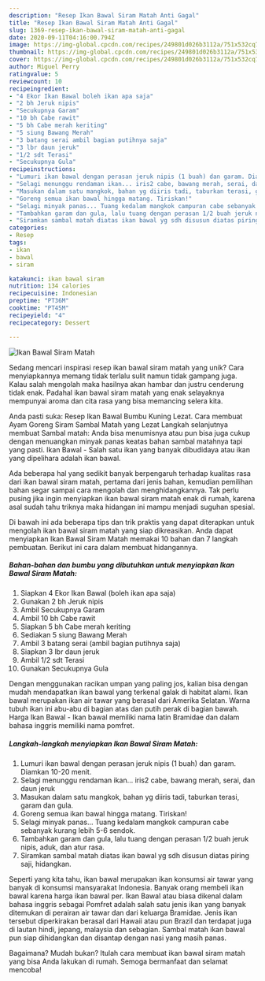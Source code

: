 ```yaml
---
description: "Resep Ikan Bawal Siram Matah Anti Gagal"
title: "Resep Ikan Bawal Siram Matah Anti Gagal"
slug: 1369-resep-ikan-bawal-siram-matah-anti-gagal
date: 2020-09-11T04:16:00.794Z
image: https://img-global.cpcdn.com/recipes/249801d026b3112a/751x532cq70/ikan-bawal-siram-matah-foto-resep-utama.jpg
thumbnail: https://img-global.cpcdn.com/recipes/249801d026b3112a/751x532cq70/ikan-bawal-siram-matah-foto-resep-utama.jpg
cover: https://img-global.cpcdn.com/recipes/249801d026b3112a/751x532cq70/ikan-bawal-siram-matah-foto-resep-utama.jpg
author: Miguel Perry
ratingvalue: 5
reviewcount: 10
recipeingredient:
- "4 Ekor Ikan Bawal boleh ikan apa saja"
- "2 bh Jeruk nipis"
- "Secukupnya Garam"
- "10 bh Cabe rawit"
- "5 bh Cabe merah keriting"
- "5 siung Bawang Merah"
- "3 batang serai ambil bagian putihnya saja"
- "3 lbr daun jeruk"
- "1/2 sdt Terasi"
- "Secukupnya Gula"
recipeinstructions:
- "Lumuri ikan bawal dengan perasan jeruk nipis (1 buah) dan garam. Diamkan 10-20 menit."
- "Selagi menunggu rendaman ikan... iris2 cabe, bawang merah, serai, dan daun jeruk"
- "Masukan dalam satu mangkok, bahan yg diiris tadi, taburkan terasi, garam dan gula."
- "Goreng semua ikan bawal hingga matang. Tiriskan!"
- "Selagi minyak panas... Tuang kedalam mangkok campuran cabe sebanyak kurang lebih 5-6 sendok."
- "Tambahkan garam dan gula, lalu tuang dengan perasan 1/2 buah jeruk nipis, aduk, dan atur rasa."
- "Siramkan sambal matah diatas ikan bawal yg sdh disusun diatas piring saji, hidangkan."
categories:
- Resep
tags:
- ikan
- bawal
- siram

katakunci: ikan bawal siram 
nutrition: 134 calories
recipecuisine: Indonesian
preptime: "PT36M"
cooktime: "PT45M"
recipeyield: "4"
recipecategory: Dessert

---
```



![Ikan Bawal Siram Matah](https://img-global.cpcdn.com/recipes/249801d026b3112a/751x532cq70/ikan-bawal-siram-matah-foto-resep-utama.jpg)

Sedang mencari inspirasi resep ikan bawal siram matah yang unik? Cara menyiapkannya memang tidak terlalu sulit namun tidak gampang juga. Kalau salah mengolah maka hasilnya akan hambar dan justru cenderung tidak enak. Padahal ikan bawal siram matah yang enak selayaknya mempunyai aroma dan cita rasa yang bisa memancing selera kita.

Anda pasti suka: Resep Ikan Bawal Bumbu Kuning Lezat. Cara membuat Ayam Goreng Siram Sambal Matah yang Lezat Langkah selanjutnya membuat Sambal matah: Anda bisa menumisnya atau pun bisa juga cukup dengan menuangkan minyak panas keatas bahan sambal matahnya tapi yang pasti. Ikan Bawal - Salah satu ikan yang banyak dibudidaya atau ikan yang dipelihara adalah ikan bawal.

Ada beberapa hal yang sedikit banyak berpengaruh terhadap kualitas rasa dari ikan bawal siram matah, pertama dari jenis bahan, kemudian pemilihan bahan segar sampai cara mengolah dan menghidangkannya. Tak perlu pusing jika ingin menyiapkan ikan bawal siram matah enak di rumah, karena asal sudah tahu triknya maka hidangan ini mampu menjadi suguhan spesial.


Di bawah ini ada beberapa tips dan trik praktis yang dapat diterapkan untuk mengolah ikan bawal siram matah yang siap dikreasikan. Anda dapat menyiapkan Ikan Bawal Siram Matah memakai 10 bahan dan 7 langkah pembuatan. Berikut ini cara dalam membuat hidangannya.

<!--inarticleads1-->

##### Bahan-bahan dan bumbu yang dibutuhkan untuk menyiapkan Ikan Bawal Siram Matah:

1. Siapkan 4 Ekor Ikan Bawal (boleh ikan apa saja)
1. Gunakan 2 bh Jeruk nipis
1. Ambil Secukupnya Garam
1. Ambil 10 bh Cabe rawit
1. Siapkan 5 bh Cabe merah keriting
1. Sediakan 5 siung Bawang Merah
1. Ambil 3 batang serai (ambil bagian putihnya saja)
1. Siapkan 3 lbr daun jeruk
1. Ambil 1/2 sdt Terasi
1. Gunakan Secukupnya Gula


Dengan menggunakan racikan umpan yang paling jos, kalian bisa dengan mudah mendapatkan ikan bawal yang terkenal galak di habitat alami. Ikan bawal merupakan ikan air tawar yang berasal dari Amerika Selatan. Warna tubuh ikan ini abu-abu di bagian atas dan putih perak di bagian bawah. Harga Ikan Bawal - Ikan bawal memiliki nama latin Bramidae dan dalam bahasa inggris memiliki nama pomfret. 

<!--inarticleads2-->

##### Langkah-langkah menyiapkan Ikan Bawal Siram Matah:

1. Lumuri ikan bawal dengan perasan jeruk nipis (1 buah) dan garam. Diamkan 10-20 menit.
1. Selagi menunggu rendaman ikan... iris2 cabe, bawang merah, serai, dan daun jeruk
1. Masukan dalam satu mangkok, bahan yg diiris tadi, taburkan terasi, garam dan gula.
1. Goreng semua ikan bawal hingga matang. Tiriskan!
1. Selagi minyak panas... Tuang kedalam mangkok campuran cabe sebanyak kurang lebih 5-6 sendok.
1. Tambahkan garam dan gula, lalu tuang dengan perasan 1/2 buah jeruk nipis, aduk, dan atur rasa.
1. Siramkan sambal matah diatas ikan bawal yg sdh disusun diatas piring saji, hidangkan.


Seperti yang kita tahu, ikan bawal merupakan ikan konsumsi air tawar yang banyak di konsumsi mansyarakat Indonesia. Banyak orang membeli ikan bawal karena harga ikan bawal per. Ikan Bawal atau biasa dikenal dalam bahasa inggris sebagai Pomfret adalah salah satu jenis ikan yang banyak ditemukan di perairan air tawar dan dari keluarga Bramidae. Jenis ikan tersebut diperkirakan berasal dari Hawaii atau pun Brazil dan terdapat juga di lautan hindi, jepang, malaysia dan sebagian. Sambal matah ikan bawal pun siap dihidangkan dan disantap dengan nasi yang masih panas. 

Bagaimana? Mudah bukan? Itulah cara membuat ikan bawal siram matah yang bisa Anda lakukan di rumah. Semoga bermanfaat dan selamat mencoba!
